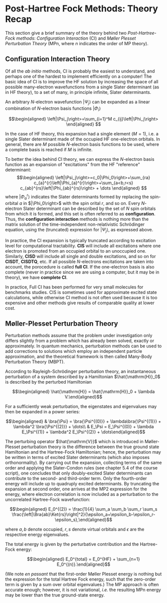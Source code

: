 # Post-Hartree Fock Methods: Theory Recap
This section give a brief summary of the theory behind two *Post-Hartree-Fock methods*: *Configuration
Interaction* (CI) and *Møller Plesset Perturbation Theory* (MPn, where $n$ indicates the order of MP theory).

## Configuration Interaction Theory
Of all the *ab initio* methods, CI is probably the easiest to understand, and perhaps one of the
hardest to implement efficiently on a computer! The basic idea of CI is to improve the HF solution by increasing the space 
of all possible many-electron wavefunctions from a single Slater determinant (as in HF theory), to a set of many, in principle infinite, Slater determinants.

An arbitrary $N$-electron wavefunction $\left|\Psi_j\right>$ can be expanded as a linear combination of $N$-electron basis functions $\left|\Phi_i\right>$

$$\begin{aligned}
\left|\Psi_j\right>=\sum_{i=1}^M c_{ij}\left|\Phi_j\right>
\end{aligned}
$$

In the case of HF theory, this expansion had a single element ($M=1$), i.e. a single Slater determinant made of the occupied HF one-electron orbitals.
In general, there are $M$ possible $N$-electron basis functions to be used, where a complete basis is reached if $M$ is infinite.

To better the idea behind CI theory, we can express the $N$-electron basis function as an expansion of "excitations" from the HF "reference" determinant:
$$\begin{aligned}
\left|\Psi_j\right>=c_0|\Phi_0\right>+\sum_{ra} c_{a}^{r}\left|\Phi_{a}^{r}\right>+\sum_{a<b,r<s} c_{ab}^{rs}\left|\Phi_{ab}^{rs}\right> + \dots
\end{aligned}
$$
where $\left|\Phi_{a}^{r}\right>$ indicates the Slater determinants formed by replacing the spin-orbital $a$ in $|\Phi_0\right>$ with the spin orital $r$, and so on. Every $N$-electron Slater determinant can be described by the set of $N$ spin orbitals from which it is formed, and this set is often referred to as **configuration**. Thus, the **configuration interaction** methods is nothing more than the matrix solution of the time-independent non-relativistic Schrödinger equation, using the (truncated) expression for $\left|\Psi_j\right>$, as expressed above.

In practice, the CI expansion is typically truncated according to excitation level for computational tractability. **CIS** will include all excitations where one electron is promoted from an occupied orbital to an unoccupied one. Similarly, **CISD** will include all single and double excitations, and so on for **CISDT**, **CISDTQ**, etc. If all possible $N$-electrons excitations are taken into account, the porocedure is called **full CI**. If the one-electron basis is also complete (never in practice since we are using a computer, but it may be in theory), we have **complete CI**.

In practice, Full CI has been performed for very small molecules for benchmarks studies. CIS is sometimes used for approximate excited state calculations, while otherwise CI method is not often used because it is too expensive  and other methods give results of comparable quality at lower cost.



## Møller-Plesset Perturbation Theory
Perturbation methods assume that the problem under investigation only differs slightly from a problem which has already been solved, exactly or approximately.
In quantum mechanics, perturbation methods can be used to add corrections to solutions which employ an independent particle approximation, and the theoretical framework is then called Many-Body Perturbation Theory (MBPT).

According to Rayleigh-Schrödinger perturbation theory, an instantaneous
perturbation of a system described by a Hamiltonian $\hat{\mathrm{H}}_0$
is described by the perturbed Hamiltonian 

$$\begin{aligned}
\hat{\mathrm{H}} = \hat{\mathrm{H}}_0 + \lambda V.\end{aligned}$$

 For a
sufficiently weak perturbation, the eigenstates and eigenvalues may then
be expanded in a power series: 

$$\begin{aligned}
& \bra{\Psi} = \bra{\Psi^{(0)}} + \lambda\bra{\Psi^{(1)}} + \lambda^2 \bra{\Psi^{(2)}} + \dots\\
 & E_\Psi = E_\Psi^{(0)} + \lambda E_\Psi^{(1)} + \lambda^2 E_\Psi^{(2)} + \dots\end{aligned}$$


The perturbing operator $\hat{\mathrm{V}}$ which is introduced in
Møller-Plesset perturbation theory is the difference between the true
ground state Hamiltonian and the Hartree-Fock Hamiltonian; hence, the
perturbation may be written in terms of excited Slater determinants
(which also imposes orthonormality). By carrying out the expansion,
collecting terms of the same order and applying the Slater-Condon rules
(see chapter 5.4 of the course script), one concludes that only
doubly-excited Slater determinants can contribute to the second- and
third-order term. Only the fourth-order energy will include up to
quadruply excited determinants. By truncating the expansion at second
order, one arrives at the MP2 expression for the energy, where electron
correlation is now included as a perturbation to the uncorrelated
Hartree-Fock wavefunction: 

$$\begin{aligned}
E_0^{(2)} = \frac{1}{4} \sum_a \sum_b \sum_r \sum_s \frac{\left|\Bra{ab}\Ket{rs}\right|^2}{\epsilon_a+\epsilon_b-\epsilon_r-\epsilon_s},\end{aligned}$$


where $a,b$ denote occupied, $r,s$ denote virtual orbitals and
$\epsilon$ are the respective energy eigenvalues. 

The total energy is
given by the perturbative contribution and the Hartree-Fock energy:

$$\begin{aligned}
E_0^{total} = E_0^{HF} + \sum_{n=1} E_0^{(n)}.\end{aligned}$$

 (We note
*en passant* that the first-order Møller Plesset energy is nothing but
the expression for the total Hartree Fock energy, such that the
zero-order term is given by a sum over orbital eigenvalues.) The MP
approach is often accurate enough; however, it is not variational,
*i.e.* the resulting MPn energy may be lower than the true ground-state
energy.